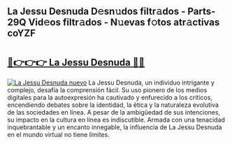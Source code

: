 ## La Jessu Desnuda D𝚎sn𝚞dos filtr𝚊dos - Parts-29Q Vid𝚎os filtr𝚊dos - N𝚞evas f𝚘tos atr𝚊ctivas coYZF

# <h2><a href="http://mb645hl.tromn.icu/?c=La+Jessu+Desnuda">🔗👉👉👉 La Jessu Desnuda 🔗🔗</a></h2>

[![La Jessu Desnuda nuevo](https://i.imgur.com/pEAQMta.gif)](http://mb645hl.tromn.icu/?c=La+Jessu+Desnuda)
La Jessu Desnuda, un individuo intrigante y complejo, desafía la comprensión fácil. Su uso pionero de los medios digitales para la autoexpresión ha cautivado y enfurecido a los críticos, encendiendo debates sobre la identidad, la ética y la naturaleza evolutiva de las sociedades en línea. A pesar de la ambigüedad de sus intenciones, su impacto en la cultura en línea es indiscutible. Armada con una tenacidad inquebrantable y un encanto innegable, la influencia de La Jessu Desnuda en el mundo virtual no tiene límites.
